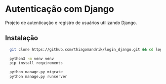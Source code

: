 
# Autenticação com Django

Projeto de autenticação e registro de usuários utilizando Django.


## Instalação



```bash
  git clone https://github.com/thiagomandrik/login_django.git && cd login_django
  
  python3 -m venv venv
  pip install requirements

  python manage.py migrate
  python manage.py runserver
```
    